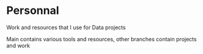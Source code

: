 # Personnal
Work and resources that I use for Data projects 

Main contains various tools and resources, other branches contain projects and work
